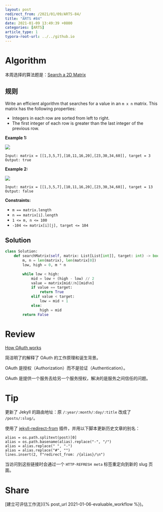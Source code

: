 ```yaml
---
layout: post
redirect_from: /2021/01/09/ARTS-84/
title: "ARTS #84"
date: 2021-01-09 13:49:39 +0800
categories: [ARTS]
article_type: 1
typora-root-url: ../../github.io
---
```



# Algorithm

本周选择的算法题是：[Search a 2D Matrix](https://leetcode.com/problems/search-a-2d-matrix/)


## 规则

Write an efficient algorithm that searches for a value in an `m x n` matrix. This matrix has the following properties:

- Integers in each row are sorted from left to right.
- The first integer of each row is greater than the last integer of the previous row.

 

**Example 1:**

![](https://assets.leetcode.com/uploads/2020/10/05/mat.jpg)

```
Input: matrix = [[1,3,5,7],[10,11,16,20],[23,30,34,60]], target = 3
Output: true
```

**Example 2:**

![](https://assets.leetcode.com/uploads/2020/10/05/mat2.jpg)

```
Input: matrix = [[1,3,5,7],[10,11,16,20],[23,30,34,60]], target = 13
Output: false
```

 

**Constraints:**

- `m == matrix.length`
- `n == matrix[i].length`
- `1 <= m, n <= 100`
- `-104 <= matrix[i][j], target <= 104`

## Solution

```python
class Solution:
    def searchMatrix(self, matrix: List[List[int]], target: int) -> bool:
        m, n = len(matrix), len(matrix[0])
        low, high = 0, m * n
        
        while low < high:
            mid = low + (high - low) // 2
            value = matrix[mid//n][mid%n]
            if value == target:
                return True
            elif value < target:
                low = mid + 1
            else:
                high = mid
        return False
```


# Review

[How OAuth works](https://medium.com/weekly-webtips/how-oauth-works-87fb582c6a6b)

简洁明了的解释了 OAuth 的工作原理和诞生背景。

OAuth 是授权（Authorization）而不是验证（Authentication）。

OAuth 是提供一个服务去给另一个服务授权，解决的是服务之间信任的问题。

# Tip

更新了 Jekyll 的路由地址：原 `/:year/:month/:day/:title` 改成了 `/posts/:slug/`。

使用了 [jekyll-redirect-from](https://github.com/jekyll/jekyll-redirect-from) 插件，并用以下脚本更新历史文章的别名：

```python3
alias = os.path.splitext(post)[0]
alias = os.path.basename(alias).replace("-", "/")
alias = alias.replace(" ", "-")
alias = alias.replace("#", "")
lines.insert(2, f"redirect_from: /{alias}/\n")
```

当访问到这些链接时会通过一个 `HTTP-REFRESH meta` 标签重定向到新的 slug 页面。

# Share

[建立可评估工作流]({% post_url 2021-01-06-evaluable_workflow %})。
